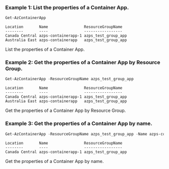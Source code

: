 ### Example 1: List the properties of a Container App.
```powershell
Get-AzContainerApp
```

```output
Location       Name                ResourceGroupName
--------       ----                -----------------
Canada Central azps-containerapp-1 azps_test_group_app
Australia East azps-containerapp   azps_test_group_app
```

List the properties of a Container App.

### Example 2: Get the properties of a Container App by Resource Group.
```powershell
Get-AzContainerApp -ResourceGroupName azps_test_group_app
```

```output
Location       Name                ResourceGroupName
--------       ----                -----------------
Canada Central azps-containerapp-1 azps_test_group_app
Australia East azps-containerapp   azps_test_group_app
```

Get the properties of a Container App by Resource Group.

### Example 3: Get the properties of a Container App by name.
```powershell
Get-AzContainerApp -ResourceGroupName azps_test_group_app -Name azps-containerapp-1
```

```output
Location       Name                ResourceGroupName
--------       ----                -----------------
Canada Central azps-containerapp-1 azps_test_group_app
```

Get the properties of a Container App by name.